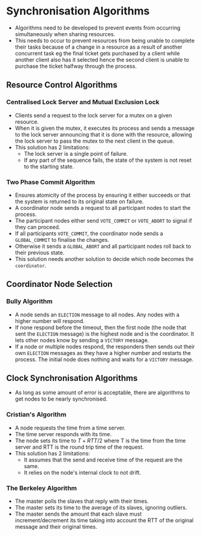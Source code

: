 # Synchronisation Algorithms

* Algorithms need to be developed to prevent events from occurring simultaneously when sharing resources.
* This needs to occur to prevent resources from being unable to complete their tasks because of a change in a resource as a result of another concurrent task eg the final ticket gets purchased by a client while another client also has it selected hence the second client is unable to purchase the ticket halfway through the process.

## Resource Control Algorithms
### Centralised Lock Server and Mutual Exclusion Lock
* Clients send a request to the lock server for a mutex on a given resource.
* When it is given the mutex, it executes its process and sends a message to the lock server announcing that it is done with the resource, allowing the lock server to pass the mutex to the next client in the queue.
* This solution has 2 limitations:
	* The lock server is a single point of failure. 
	* If any part of the sequence fails, the state of the system is not reset to the starting state.

### Two Phase Commit Algorithm
* Ensures atomicity of the process by ensuring it either succeeds or that the system is returned to its original state on failure.
* A coordinator node sends a request to all participant nodes to start the process.
* The participant nodes either send `VOTE_COMMIT` or `VOTE_ABORT` to signal if they can proceed.
* If all participants `VOTE_COMMIT`, the coordinator node sends a `GLOBAL_COMMIT` to finalise the changes.
* Otherwise it sends a `GLOBAL_ABORT` and all participant nodes roll back to their previous state.
* This solution needs another solution to decide which node becomes the `coordinator`.

## Coordinator Node Selection
### Bully Algorithm
* A node sends an `ELECTION` message to all nodes. Any nodes with a higher number will respond.
* If none respond before the timeout, then the first node (the node that sent the `ELECTION` message) is the highest node and is the coordinator. It lets other nodes know by sending a `VICTORY` message.
* If a node or multiple nodes respond, the responders then sends out their own `ELECTION` messages as they have a higher number and restarts the process. The initial node does nothing and waits for a `VICTORY` message.

## Clock Synchronisation Algorithms
* As long as some amount of error is acceptable, there are algorithms to get nodes to be nearly synchronised.

### Cristian's Algorithm
* A node requests the time from a time server.
* The time server responds with its time.
* The node sets its time to $T + RTT/2$ where T is the time from the time server and RTT is the round trip time of the request.
* This solution has 2 limitations:
	* It assumes that the send and receive time of the request are the same.
	* It relies on the node's internal clock to not drift.

### The Berkeley Algorithm
* The master polls the slaves that reply with their times. 
* The master sets its time to the average of its slaves, ignoring outliers.
* The master sends the amount that each slave must increment/decrement its time taking into account the RTT of the original message and their original times.